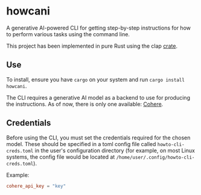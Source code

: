 # howcani

A generative AI-powered CLI for getting step-by-step instructions for how to perform various tasks using the command line.

This project has been implemented in pure Rust using the clap [crate](https://crates.io/crates/clap).

## Use

To install, ensure you have `cargo` on your system and run `cargo install howcani`.

The CLI requires a generative AI model as a backend to use for producing the instructions. As of now, there is only one available: [Cohere](https://cohere.com/).

## Credentials

Before using the CLI, you must set the credentials required for the chosen model. These should be specified in a toml config file called `howto-cli-creds.toml` in the user's configuration directory (for example, on most Linux systems, the config file would be located at `/home/user/.config/howto-cli-creds.toml`).

Example:

```toml
cohere_api_key = "key"
```
